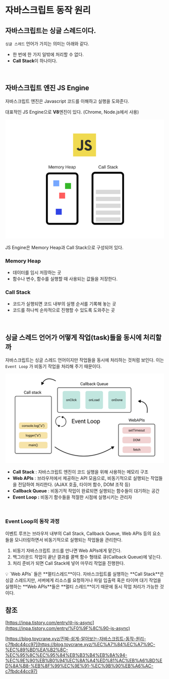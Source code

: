 # 자바스크립트 동작 원리

## 자바스크립트는 싱글 스레드이다.

`싱글 스레드` 언어가 가지는 의미는 아래와 같다.

- 한 번에 한 가지 일밖에 처리할 수 없다.
- **Call Stack**이 하나이다.

<br/>

## 자바스크립트 엔진 JS Engine

자바스크립트 엔진은 Javascript 코드를 이해하고 실행을 도와준다.

대표적인 JS Engine으로 **V8**엔진이 있다. (Chrome, Node.js에서 사용)

![js-engine](../../resources/js_engine.png)

JS Engine은 Memory Heap과 Call Stack으로 구성되어 있다.

### Memory Heap

- 데이터를 임시 저장하는 곳
- 함수나 변수, 함수를 실행할 때 사용되는 값들을 저장한다.

### Call Stack

- 코드가 실행되면 코드 내부의 실행 순서를 기록해 놓는 곳
- 코드를 하나씩 순차적으로 진행할 수 있도록 도와주는 곳

<br/>

## 싱글 스레드 언어가 어떻게 작업(task)들을 동시에 처리할까

자바스크립트는 싱글 스레드 언어이지만 작업들을 동시에 처리하는 것처럼 보인다. 이는 `Event Loop` 가 비동기 작업을 처리해 주기 때문이다.

![multi-task](../../resources/multi-task.png)

- **Call Stack** : 자바스크립트 엔진이 코드 실행을 위해 사용하는 메모리 구조
- **Web APIs** : 브라우저에서 제공하는 API 모음으로, 비동기적으로 실행되는 작업들을 전담하여 처리한다. (AJAX 호출, 타이머 함수, DOM 조작 등)
- **Callback Queue** : 비동기적 작업이 완료되면 실행되는 함수들이 대기하는 공간
- **Event Loop :** 비동기 함수들을 적절한 시점에 실행시키는 관리자

<br/>

### Event Loop의 동작 과정

이벤트 루프는 브라우저 내부의 Call Stack, Callback Queue, Web APIs 등의 요소들을 모니터링하면서 비동기적으로 실행되는 작업들을 관리한다.

1. 비동기 자바스크립트 코드를 만나면 Web APIs에게 맡긴다.
2. 백그라운드 작업이 끝난 결과를 콜백 함수 형태로 큐(Callback Queue)에 넣는다.
3. 처리 준비가 되면 Call Stack에 넣어 마무리 작업을 진행한다.

<aside>
💡 `Web APIs` 들은 **멀티스레드**이다.
자바스크립트를 실행하는 **Call Stack**은 싱글 스레드지만, 서버에게 리소스를 요청하거나 파일 입출력 혹은 타이머 대기 작업을 실행하는 **Web APIs**들은 **멀티 스레드**이기 때문에 동시 작업 처리가 가능한 것이다.

</aside>

## 참조

[https://inpa.tistory.com/entry/🌐-js-async](https://inpa.tistory.com/entry/%F0%9F%8C%90-js-async)

[https://blog.toycrane.xyz/진짜-쉽게-알아보는-자바스크립트-동작-원리-c7fbdc44cc97](https://blog.toycrane.xyz/%EC%A7%84%EC%A7%9C-%EC%89%BD%EA%B2%8C-%EC%95%8C%EC%95%84%EB%B3%B4%EB%8A%94-%EC%9E%90%EB%B0%94%EC%8A%A4%ED%81%AC%EB%A6%BD%ED%8A%B8-%EB%8F%99%EC%9E%91-%EC%9B%90%EB%A6%AC-c7fbdc44cc97)